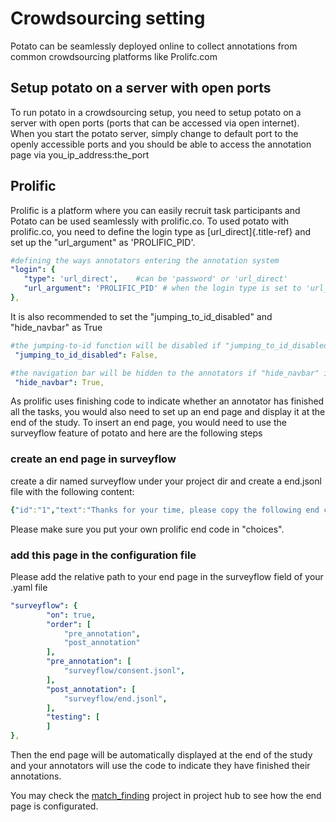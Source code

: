 # Crowdsourcing setting

Potato can be seamlessly deployed online to collect annotations from common crowdsourcing platforms like Prolifc.com

## Setup potato on a server with open ports 
To run potato in a crowdsourcing setup, you need to setup potato on a server
with open ports (ports that can be accessed via open internet). When you
start the potato server, simply change to default port to the openly
accessible ports and you should be able to access the annotation page
via you_ip_address:the_port

## Prolific

Prolific is a platform where you can easily recruit task participants
and Potato can be used seamlessly with prolific.co. To used potato with
prolific.co, you need to define the login type as
[url_direct]{.title-ref} and set up the \"url_argument\" as
\'PROLIFIC_PID\'.

``` YAML
#defining the ways annotators entering the annotation system
"login": {
   "type": 'url_direct',    #can be 'password' or 'url_direct'
   "url_argument": 'PROLIFIC_PID' # when the login type is set to 'url_direct', 'url_argument' must be setup for a direct url argument login
},
```

It is also recommended to set the \"jumping_to_id_disabled\" and
\"hide_navbar\" as True

``` YAML
#the jumping-to-id function will be disabled if "jumping_to_id_disabled" is True
 "jumping_to_id_disabled": False,

#the navigation bar will be hidden to the annotators if "hide_navbar" is True
 "hide_navbar": True,
```

As prolific uses finishing code to indicate whether an annotator has finished all the tasks, you would also need to set up an end page 
and display it at the end of the study. To insert an end page, you would need to use the surveyflow feature of potato and here are the following steps

### create an end page in surveyflow
create a dir named surveyflow under your project dir and create a end.jsonl file with the following content:
``` YAML
{"id":"1","text":"Thanks for your time, please copy the following end code to prolific to complete the study","schema": "pure_display", "choices": ["YOUR-PROLIFIC-CODE"]}
```
Please make sure you put your own prolific end code in "choices".

### add this page in the configuration file
Please add the relative path to your end page in the surveyflow field of your .yaml file

``` YAML
"surveyflow": {
        "on": true,
        "order": [
            "pre_annotation",
            "post_annotation"
        ],
        "pre_annotation": [
            "surveyflow/consent.jsonl",
        ],
        "post_annotation": [
            "surveyflow/end.jsonl",
        ],
        "testing": [
        ]
},
```

Then the end page will be automatically displayed at the end of the study and your annotators will use the code to indicate they have finished their annotations.

You may check the [match_finding](https://github.com/davidjurgens/potato/tree/master/project-hub/match_finding) project in project hub to see how the end page is configurated.
